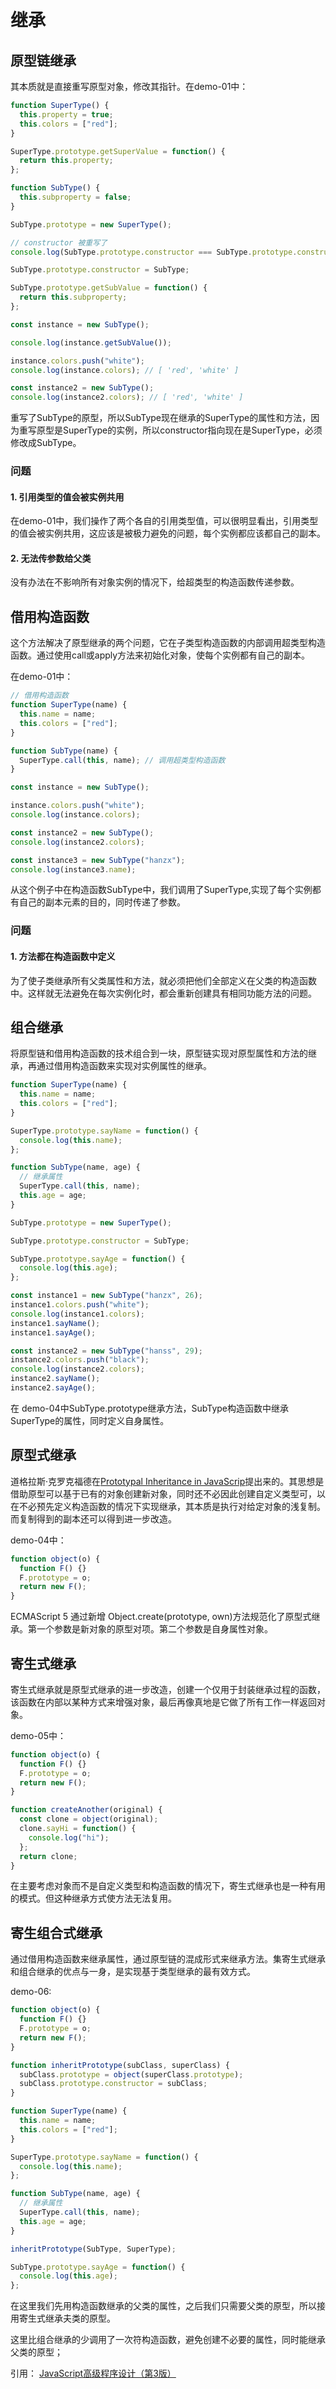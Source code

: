 # 继承

## 原型链继承

其本质就是直接重写原型对象，修改其指针。在demo-01中：

```javascript
function SuperType() {
  this.property = true;
  this.colors = ["red"];
}

SuperType.prototype.getSuperValue = function() {
  return this.property;
};

function SubType() {
  this.subproperty = false;
}

SubType.prototype = new SuperType();

// constructor 被重写了
console.log(SubType.prototype.constructor === SubType.prototype.constructor);

SubType.prototype.constructor = SubType;

SubType.prototype.getSubValue = function() {
  return this.subproperty;
};

const instance = new SubType();

console.log(instance.getSubValue());

instance.colors.push("white"); 
console.log(instance.colors); // [ 'red', 'white' ]

const instance2 = new SubType();
console.log(instance2.colors); // [ 'red', 'white' ]

```

重写了SubType的原型，所以SubType现在继承的SuperType的属性和方法，因为重写原型是SuperType的实例，所以constructor指向现在是SuperType，必须修改成SubType。

### 问题

#### 1. 引用类型的值会被实例共用

在demo-01中，我们操作了两个各自的引用类型值，可以很明显看出，引用类型的值会被实例共用，这应该是被极力避免的问题，每个实例都应该都自己的副本。

#### 2. 无法传参数给父类

没有办法在不影响所有对象实例的情况下，给超类型的构造函数传递参数。

## 借用构造函数

这个方法解决了原型继承的两个问题，它在子类型构造函数的内部调用超类型构造函数。通过使用call或apply方法来初始化对象，使每个实例都有自己的副本。

在demo-01中：

```javascript
// 借用构造函数
function SuperType(name) {
  this.name = name;
  this.colors = ["red"];
}

function SubType(name) {
  SuperType.call(this, name); // 调用超类型构造函数
}

const instance = new SubType();

instance.colors.push("white");
console.log(instance.colors);

const instance2 = new SubType();
console.log(instance2.colors);

const instance3 = new SubType("hanzx");
console.log(instance3.name);

```
从这个例子中在构造函数SubType中，我们调用了SuperType,实现了每个实例都有自己的副本元素的目的，同时传递了参数。

### 问题

#### 1. 方法都在构造函数中定义

为了使子类继承所有父类属性和方法，就必须把他们全部定义在父类的构造函数中。这样就无法避免在每次实例化时，都会重新创建具有相同功能方法的问题。


## 组合继承

将原型链和借用构造函数的技术组合到一块，原型链实现对原型属性和方法的继承，再通过借用构造函数来实现对实例属性的继承。

```javascript
function SuperType(name) {
  this.name = name;
  this.colors = ["red"];
}

SuperType.prototype.sayName = function() {
  console.log(this.name);
};

function SubType(name, age) {
  // 继承属性
  SuperType.call(this, name);
  this.age = age;
}

SubType.prototype = new SuperType();

SubType.prototype.constructor = SubType;

SubType.prototype.sayAge = function() {
  console.log(this.age);
};

const instance1 = new SubType("hanzx", 26);
instance1.colors.push("white");
console.log(instance1.colors);
instance1.sayName();
instance1.sayAge();

const instance2 = new SubType("hanss", 29);
instance2.colors.push("black");
console.log(instance2.colors);
instance2.sayName();
instance2.sayAge();
```
在 demo-04中SubType.prototype继承方法，SubType构造函数中继承SuperType的属性，同时定义自身属性。

## 原型式继承

道格拉斯·克罗克福德在[Prototypal Inheritance in JavaScrip](https://www.crockford.com/javascript/prototypal.html)提出来的。其思想是借助原型可以基于已有的对象创建新对象，同时还不必因此创建自定义类型可，以在不必预先定义构造函数的情况下实现继承，其本质是执行对给定对象的浅复制。而复制得到的副本还可以得到进一步改造。

demo-04中：

```javascript
function object(o) {
  function F() {}
  F.prototype = o;
  return new F();
}
```
ECMAScript 5 通过新增 Object.create(prototype, own)方法规范化了原型式继承。第一个参数是新对象的原型对项。第二个参数是自身属性对象。

## 寄生式继承

寄生式继承就是原型式继承的进一步改造，创建一个仅用于封装继承过程的函数，该函数在内部以某种方式来增强对象，最后再像真地是它做了所有工作一样返回对象。

demo-05中：
```javascript
function object(o) {
  function F() {}
  F.prototype = o;
  return new F();
}

function createAnother(original) {
  const clone = object(original);
  clone.sayHi = function() {
    console.log("hi");
  };
  return clone;
}

```
在主要考虑对象而不是自定义类型和构造函数的情况下，寄生式继承也是一种有用的模式。但这种继承方式使方法无法复用。

## 寄生组合式继承

通过借用构造函数来继承属性，通过原型链的混成形式来继承方法。集寄生式继承和组合继承的优点与一身，是实现基于类型继承的最有效方式。

demo-06:

```javascript
function object(o) {
  function F() {}
  F.prototype = o;
  return new F();
}

function inheritPrototype(subClass, superClass) {
  subClass.prototype = object(superClass.prototype);
  subClass.prototype.constructor = subClass;
}

function SuperType(name) {
  this.name = name;
  this.colors = ["red"];
}

SuperType.prototype.sayName = function() {
  console.log(this.name);
};

function SubType(name, age) {
  // 继承属性
  SuperType.call(this, name);
  this.age = age;
}

inheritPrototype(SubType, SuperType);

SubType.prototype.sayAge = function() {
  console.log(this.age);
};

```
在这里我们先用构造函数继承的父类的属性，之后我们只需要父类的原型，所以接用寄生式继承夫类的原型。

这里比组合继承的少调用了一次符构造函数，避免创建不必要的属性，同时能继承父类的原型；

引用： [JavaScript高级程序设计（第3版）](https://github.com/shihyu/awesome-books/blob/master/%E5%89%8D%E7%AB%AF/JavaScript%E9%AB%98%E7%BA%A7%E7%A8%8B%E5%BA%8F%E8%AE%BE%E8%AE%A1%EF%BC%88%E7%AC%AC3%E7%89%88%EF%BC%89.pdf)

